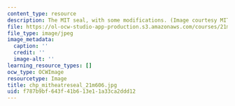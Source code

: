```yaml
---
content_type: resource
description: The MIT seal, with some modifications. (Image courtesy MIT Theatre Department.)
file: https://ol-ocw-studio-app-production.s3.amazonaws.com/courses/21m-606-introduction-to-stagecraft-spring-2009/f787b9bf643f41b613e11a33ca2ddd12_chp_mitheatreseal_21m606.jpg
file_type: image/jpeg
image_metadata:
  caption: ''
  credit: ''
  image-alt: ''
learning_resource_types: []
ocw_type: OCWImage
resourcetype: Image
title: chp_mitheatreseal_21m606.jpg
uid: f787b9bf-643f-41b6-13e1-1a33ca2ddd12
---
```


